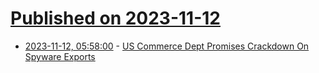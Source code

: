 # [Published on 2023-11-12](index.md)

* [2023-11-12, 05:58:00](https://soylentnews.org/article.pl?sid=23/11/11/0322213&from=rss) - [US Commerce Dept Promises Crackdown On Spyware Exports](https://soylentnews.org/article.pl?sid=23/11/11/0322213&from=rss)
